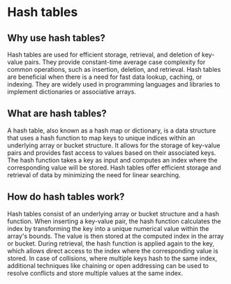 # Hash tables
## Why use hash tables?

Hash tables are used for efficient storage, retrieval, and deletion of key-value pairs.
They provide constant-time average case complexity for common operations, such as insertion, deletion, and retrieval.
Hash tables are beneficial when there is a need for fast data lookup, caching, or indexing.
They are widely used in programming languages and libraries to implement dictionaries or associative arrays.

## What are hash tables?

A hash table, also known as a hash map or dictionary, is a data structure that uses a hash function to map keys to unique indices within an underlying array or bucket structure.
It allows for the storage of key-value pairs and provides fast access to values based on their associated keys.
The hash function takes a key as input and computes an index where the corresponding value will be stored.
Hash tables offer efficient storage and retrieval of data by minimizing the need for linear searching.

## How do hash tables work?

Hash tables consist of an underlying array or bucket structure and a hash function.
When inserting a key-value pair, the hash function calculates the index by transforming the key into a unique numerical value within the array's bounds.
The value is then stored at the computed index in the array or bucket.
During retrieval, the hash function is applied again to the key, which allows direct access to the index where the corresponding value is stored.
In case of collisions, where multiple keys hash to the same index, additional techniques like chaining or open addressing can be used to resolve conflicts and store multiple values at the same index.